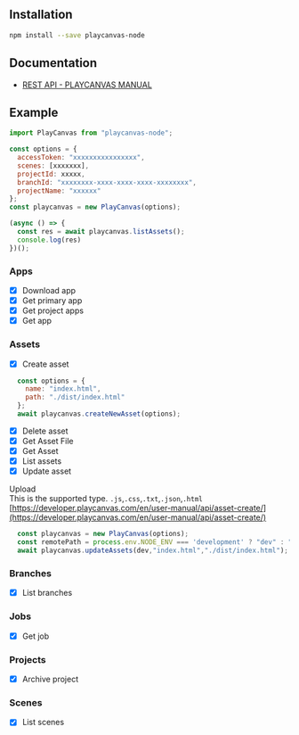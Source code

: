
## Installation
```bash
npm install --save playcanvas-node
```

## Documentation

- [REST API - PLAYCANVAS MANUAL](https://developer.playcanvas.com/en/user-manual/api/)


## Example

```javascript
import PlayCanvas from "playcanvas-node";

const options = {
  accessToken: "xxxxxxxxxxxxxxxx",
  scenes: [xxxxxxx],
  projectId: xxxxx,
  branchId: "xxxxxxxx-xxxx-xxxx-xxxx-xxxxxxxx",
  projectName: "xxxxxx"
};
const playcanvas = new PlayCanvas(options);

(async () => {
  const res = await playcanvas.listAssets();
  console.log(res)
})();

```

### Apps

- [x] Download app
- [x] Get primary app
- [x] Get project apps
- [x] Get app

### Assets

- [x] Create asset

```javascript
  const options = {
    name: "index.html",
    path: "./dist/index.html"
  };
  await playcanvas.createNewAsset(options);
```

- [x] Delete asset
- [x] Get Asset File
- [x] Get Asset
- [x] List assets
- [x] Update asset

Upload  
This is the supported type. 
`.js`,`.css`,`.txt`,`.json`,`.html`
[https://developer.playcanvas.com/en/user-manual/api/asset-create/](https://developer.playcanvas.com/en/user-manual/api/asset-create/)

```javascript
  const playcanvas = new PlayCanvas(options);
  const remotePath = process.env.NODE_ENV === 'development' ? "dev" : "build"
  await playcanvas.updateAssets(dev,"index.html","./dist/index.html");
```

### Branches

- [x] List branches

### Jobs

- [x] Get job
  
### Projects

- [x] Archive project

### Scenes

- [x] List scenes
